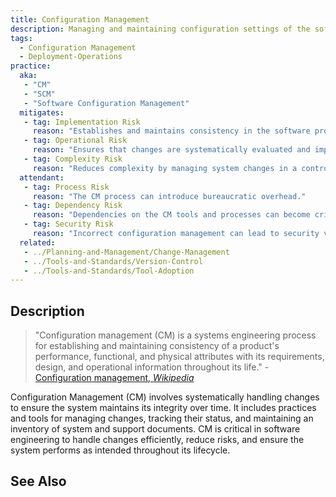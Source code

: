 ```yaml
---
title: Configuration Management
description: Managing and maintaining configuration settings of the software.
tags: 
  - Configuration Management
  - Deployment-Operations
practice:
  aka: 
   - "CM"
   - "SCM"
   - "Software Configuration Management"
  mitigates:
   - tag: Implementation Risk
     reason: "Establishes and maintains consistency in the software product's performance and attributes."
   - tag: Operational Risk
     reason: "Ensures that changes are systematically evaluated and implemented to minimize disruptions."
   - tag: Complexity Risk
     reason: "Reduces complexity by managing system changes in a controlled and documented manner."
  attendant:
   - tag: Process Risk
     reason: "The CM process can introduce bureaucratic overhead."
   - tag: Dependency Risk
     reason: "Dependencies on the CM tools and processes can become critical points of failure."
   - tag: Security Risk
     reason: "Incorrect configuration management can lead to security vulnerabilities."
  related:
   - ../Planning-and-Management/Change-Management
   - ../Tools-and-Standards/Version-Control
   - ../Tools-and-Standards/Tool-Adoption
---
```


<PracticeIntro details={frontMatter} /> 

## Description

> "Configuration management (CM) is a systems engineering process for establishing and maintaining consistency of a product's performance, functional, and physical attributes with its requirements, design, and operational information throughout its life." - [Configuration management, _Wikipedia_](https://en.wikipedia.org/wiki/Configuration_management)

Configuration Management (CM) involves systematically handling changes to ensure the system maintains its integrity over time. It includes practices and tools for managing changes, tracking their status, and maintaining an inventory of system and support documents. CM is critical in software engineering to handle changes efficiently, reduce risks, and ensure the system performs as intended throughout its lifecycle.

## See Also

<TagList tag="Configuration Management" />